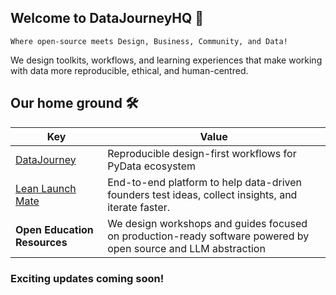 ## Welcome to DataJourneyHQ 💚

`Where open-source meets Design, Business, Community, and Data!`

We design toolkits, workflows, and learning experiences that make working with data more reproducible, ethical, and human-centred.

## Our home ground 🛠️


| Key                                  | Value                                                                                  |
| ---------------------------------------- | -------------------------------------------------------------------------------------------- |
| [DataJourney](https://github.com/DataJourneyHQ/DataJourney)               | Reproducible design-first workflows for PyData ecosystem          |
| [Lean Launch Mate](https://llmate.datajourneyhq.com/)                       | End-to-end platform to help data-driven founders test ideas, collect insights, and iterate faster.     |
| **Open Education Resources**             | We design workshops and guides focused on production-ready software powered by open source and LLM abstraction |


### Exciting updates coming soon!
